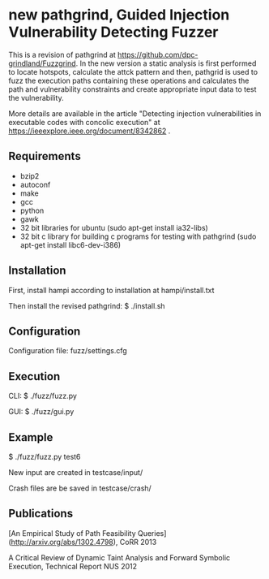 new pathgrind, Guided Injection Vulnerability Detecting Fuzzer
=========
This is a revision of pathgrind at https://github.com/dpc-grindland/Fuzzgrind. 
In the new version a static analysis is first performed to locate hotspots, calculate the attck pattern and then, pathgrid is used to fuzz the execution paths containing these operations and calculates the path and vulnerability constraints and create appropriate input data to test the vulnerability.  

More details are available in the article "Detecting injection vulnerabilities in executable codes with concolic execution" at https://ieeexplore.ieee.org/document/8342862 .

Requirements
------------
- bzip2
- autoconf
- make
- gcc
- python
- gawk
- 32 bit libraries for ubuntu (sudo apt-get install ia32-libs)
- 32 bit c library for building c programs for testing with pathgrind (sudo apt-get install libc6-dev-i386)

Installation
------------
First, install hampi according to installation at hampi/install.txt

Then install the revised pathgrind:
$ ./install.sh

Configuration
-------------
Configuration file: fuzz/settings.cfg

Execution
---------
CLI: $ ./fuzz/fuzz.py

GUI: $ ./fuzz/gui.py

Example
-------
$ ./fuzz/fuzz.py test6
  
New input are created in testcase/input/

Crash files are be saved in testcase/crash/

Publications
------------
[An Empirical Study of Path Feasibility Queries] (http://arxiv.org/abs/1302.4798), CoRR 2013

A Critical Review of Dynamic Taint Analysis and Forward Symbolic Execution, Technical Report NUS 2012

